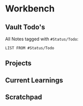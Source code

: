 # Workbench

## Vault Todo's

All Notes tagged with `#Status/Todo`:

```dataview
LIST FROM #Status/Todo 
```

## Projects

## Current Learnings

## Scratchpad

